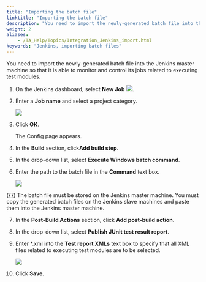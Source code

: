```yaml
--- 
title: "Importing the batch file"
linktitle: "Importing the batch file"
description: "You need to import the newly-generated batch file into the Jenkins master machine so that it is able to monitor and control its jobs related to executing test modules."
weight: 2
aliases: 
    - /TA_Help/Topics/Integration_Jenkins_import.html
keywords: "Jenkins, importing batch files"
---
```


You need to import the newly-generated batch file into the Jenkins master machine so that it is able to monitor and control its jobs related to executing test modules.

1.  On the Jenkins dashboard, select **New Job** ![](/images/TA_Help/Images/Jenkins_add_job.png).

2.  Enter a **Job name** and select a project category.

    ![](/images/TA_Help/Images/Jenkins_add_job_name.png)

3.  Click **OK**.

    The Config page appears.

4.  In the **Build** section, click**Add build step**.

5.  In the drop-down list, select **Execute Windows batch command**.

6.  Enter the path to the batch file in the **Command** text box.

    ![](/images/TA_Help/Images/Jenkins_config_build.png)

{{<note>}} The batch file must be stored on the Jenkins master machine. You must copy the generated batch files on the Jenkins slave machines and paste them into the Jenkins master machine.

7.  In the **Post-Build Actions** section, click **Add post-build action**.

8.  In the drop-down list, select **Publish JUnit test result report**.

9.  Enter \*.xml into the **Test report XMLs** text box to specify that all XML files related to executing test modules are to be selected.

    ![](/images/TA_Help/Images/Jenkins_config2_build.png)

10. Click **Save**.




